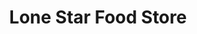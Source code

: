 ---
title: "Lone Star Food Store"
url: /denison/lone-star-food-store-west-fm-120/
shop: Lebensmittel
---